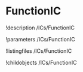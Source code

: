 <!-- MOOSE Documentation Stub: Remove this when content is added. -->

# FunctionIC
!description /ICs/FunctionIC

!parameters /ICs/FunctionIC

!listingfiles /ICs/FunctionIC

!childobjects /ICs/FunctionIC
